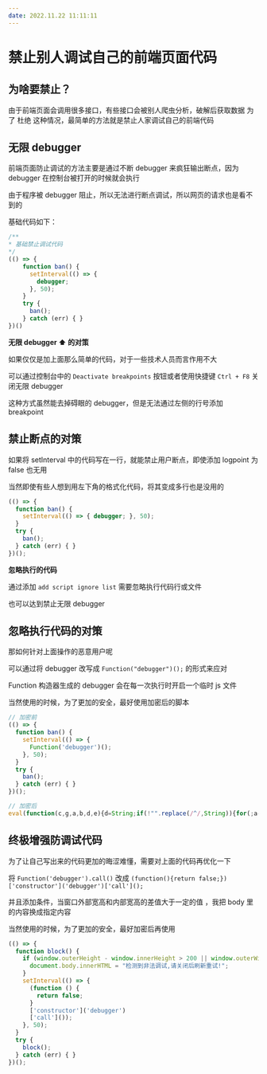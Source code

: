 ```yaml
---
date: 2022.11.22 11:11:11
---
```


# 禁止别人调试自己的前端页面代码

## 为啥要禁止？
由于前端页面会调用很多接口，有些接口会被别人爬虫分析，破解后获取数据
为了 杜绝 这种情况，最简单的方法就是禁止人家调试自己的前端代码

## 无限 debugger
前端页面防止调试的方法主要是通过不断 debugger 来疯狂输出断点，因为 debugger 在控制台被打开的时候就会执行

由于程序被 debugger 阻止，所以无法进行断点调试，所以网页的请求也是看不到的

基础代码如下：

```js
/**
* 基础禁止调试代码
*/
(() => {
	function ban() {
	  setInterval(() => {
	    debugger;
	  }, 50);
	}
	try {
	  ban();
	} catch (err) { }
})()
```

**无限 debugger ⬆️ 的对策**

如果仅仅是加上面那么简单的代码，对于一些技术人员而言作用不大

可以通过控制台中的 `Deactivate breakpoints` 按钮或者使用快捷键 `Ctrl + F8` 关闭无限 debugger

这种方式虽然能去掉碍眼的 debugger，但是无法通过左侧的行号添加 breakpoint


## 禁止断点的对策

如果将 setInterval 中的代码写在一行，就能禁止用户断点，即使添加 logpoint 为 false 也无用

当然即使有些人想到用左下角的格式化代码，将其变成多行也是没用的

```js
(() => {
  function ban() {
    setInterval(() => { debugger; }, 50);
  }
  try {
    ban();
  } catch (err) { }
})();
```

**忽略执行的代码**

通过添加 `add script ignore list` 需要忽略执行代码行或文件

也可以达到禁止无限 debugger


## 忽略执行代码的对策

那如何针对上面操作的恶意用户呢

可以通过将 debugger 改写成 `Function("debugger")();` 的形式来应对

Function 构造器生成的 debugger 会在每一次执行时开启一个临时 js 文件

当然使用的时候，为了更加的安全，最好使用加密后的脚本

```js
// 加密前
(() => {
  function ban() {
    setInterval(() => {
      Function('debugger')();
    }, 50);
  }
  try {
    ban();
  } catch (err) { }
})();

// 加密后
eval(function(c,g,a,b,d,e){d=String;if(!"".replace(/^/,String)){for(;a--;)e[a]=b[a]||a;b=[function(f){return e[f]}];d=function(){return"\w+"};a=1}for(;a--;)b[a]&&(c=c.replace(new RegExp("\b"+d(a)+"\b","g"),b[a]));return c}('(()=>{1 0(){2(()=>{3("4")()},5)}6{0()}7(8){}})();',9,9,"block function setInterval Function debugger 50 try catch err".split(" "),0,{}));
```


## 终极增强防调试代码

为了让自己写出来的代码更加的晦涩难懂，需要对上面的代码再优化一下

将 `Function('debugger').call()` 改成 `(function(){return false;})['constructor']('debugger')['call']();`

并且添加条件，当窗口外部宽高和内部宽高的差值大于一定的值 ，我把 body 里的内容换成指定内容

当然使用的时候，为了更加的安全，最好加密后再使用

```js
(() => {
  function block() {
    if (window.outerHeight - window.innerHeight > 200 || window.outerWidth - window.innerWidth > 200) {
      document.body.innerHTML = "检测到非法调试,请关闭后刷新重试!";
    }
    setInterval(() => {
      (function () {
        return false;
      }
      ['constructor']('debugger')
      ['call']());
    }, 50);
  }
  try {
    block();
  } catch (err) { }
})();
```


